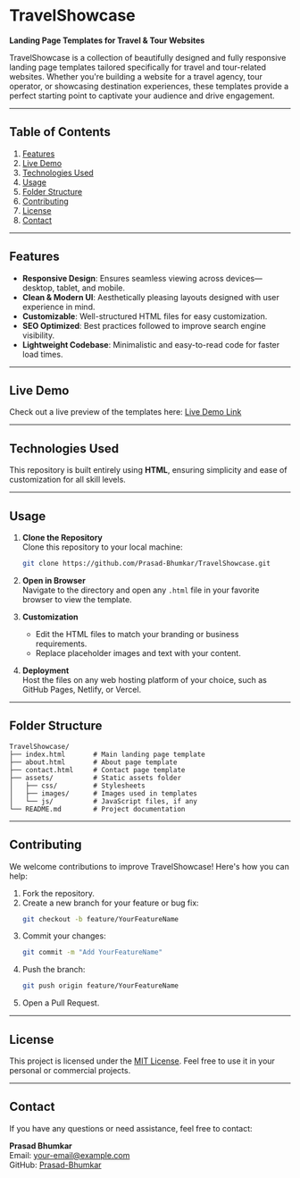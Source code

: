 # TravelShowcase

**Landing Page Templates for Travel & Tour Websites**  

TravelShowcase is a collection of beautifully designed and fully responsive landing page templates tailored specifically for travel and tour-related websites. Whether you're building a website for a travel agency, tour operator, or showcasing destination experiences, these templates provide a perfect starting point to captivate your audience and drive engagement.

---

## Table of Contents

1. [Features](#features)
2. [Live Demo](#live-demo)
3. [Technologies Used](#technologies-used)
4. [Usage](#usage)
5. [Folder Structure](#folder-structure)
6. [Contributing](#contributing)
7. [License](#license)
8. [Contact](#contact)

---

## Features

- **Responsive Design**: Ensures seamless viewing across devices—desktop, tablet, and mobile.
- **Clean & Modern UI**: Aesthetically pleasing layouts designed with user experience in mind.
- **Customizable**: Well-structured HTML files for easy customization.
- **SEO Optimized**: Best practices followed to improve search engine visibility.
- **Lightweight Codebase**: Minimalistic and easy-to-read code for faster load times.

---

## Live Demo

Check out a live preview of the templates here: [Live Demo Link](#)

---

## Technologies Used

This repository is built entirely using **HTML**, ensuring simplicity and ease of customization for all skill levels.

---

## Usage

1. **Clone the Repository**  
   Clone this repository to your local machine:
   ```bash
   git clone https://github.com/Prasad-Bhumkar/TravelShowcase.git
   ```

2. **Open in Browser**  
   Navigate to the directory and open any `.html` file in your favorite browser to view the template.

3. **Customization**  
   - Edit the HTML files to match your branding or business requirements.
   - Replace placeholder images and text with your content.

4. **Deployment**  
   Host the files on any web hosting platform of your choice, such as GitHub Pages, Netlify, or Vercel.

---

## Folder Structure

```plaintext
TravelShowcase/
├── index.html       # Main landing page template
├── about.html       # About page template
├── contact.html     # Contact page template
├── assets/          # Static assets folder
│   ├── css/         # Stylesheets
│   ├── images/      # Images used in templates
│   └── js/          # JavaScript files, if any
└── README.md        # Project documentation
```

---

## Contributing

We welcome contributions to improve TravelShowcase! Here's how you can help:

1. Fork the repository.
2. Create a new branch for your feature or bug fix:
   ```bash
   git checkout -b feature/YourFeatureName
   ```
3. Commit your changes:
   ```bash
   git commit -m "Add YourFeatureName"
   ```
4. Push the branch:
   ```bash
   git push origin feature/YourFeatureName
   ```
5. Open a Pull Request.

---

## License

This project is licensed under the [MIT License](LICENSE). Feel free to use it in your personal or commercial projects.

---

## Contact

If you have any questions or need assistance, feel free to contact:

**Prasad Bhumkar**  
Email: [your-email@example.com](mailto:your-email@example.com)  
GitHub: [Prasad-Bhumkar](https://github.com/Prasad-Bhumkar)

